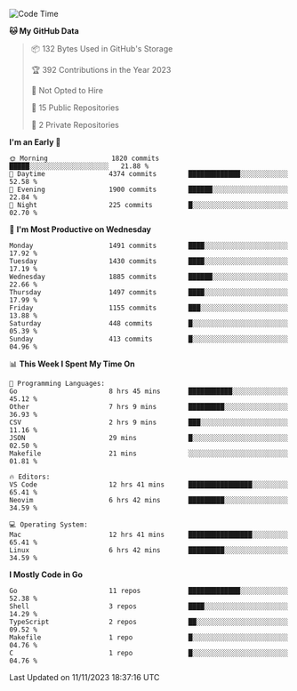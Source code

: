 <!--START_SECTION:waka-->
![Code Time](http://img.shields.io/badge/Code%20Time-210%20hrs%2039%20mins-blue)

**🐱 My GitHub Data** 

> 📦 132 Bytes Used in GitHub's Storage 
 > 
> 🏆 392 Contributions in the Year 2023
 > 
> 🚫 Not Opted to Hire
 > 
> 📜 15 Public Repositories 
 > 
> 🔑 2 Private Repositories 
 > 
**I'm an Early 🐤** 

```text
🌞 Morning                1820 commits        █████░░░░░░░░░░░░░░░░░░░░   21.88 % 
🌆 Daytime                4374 commits        █████████████░░░░░░░░░░░░   52.58 % 
🌃 Evening                1900 commits        ██████░░░░░░░░░░░░░░░░░░░   22.84 % 
🌙 Night                  225 commits         █░░░░░░░░░░░░░░░░░░░░░░░░   02.70 % 
```
📅 **I'm Most Productive on Wednesday** 

```text
Monday                   1491 commits        ████░░░░░░░░░░░░░░░░░░░░░   17.92 % 
Tuesday                  1430 commits        ████░░░░░░░░░░░░░░░░░░░░░   17.19 % 
Wednesday                1885 commits        ██████░░░░░░░░░░░░░░░░░░░   22.66 % 
Thursday                 1497 commits        ████░░░░░░░░░░░░░░░░░░░░░   17.99 % 
Friday                   1155 commits        ███░░░░░░░░░░░░░░░░░░░░░░   13.88 % 
Saturday                 448 commits         █░░░░░░░░░░░░░░░░░░░░░░░░   05.39 % 
Sunday                   413 commits         █░░░░░░░░░░░░░░░░░░░░░░░░   04.96 % 
```


📊 **This Week I Spent My Time On** 

```text
💬 Programming Languages: 
Go                       8 hrs 45 mins       ███████████░░░░░░░░░░░░░░   45.12 % 
Other                    7 hrs 9 mins        █████████░░░░░░░░░░░░░░░░   36.93 % 
CSV                      2 hrs 9 mins        ███░░░░░░░░░░░░░░░░░░░░░░   11.16 % 
JSON                     29 mins             █░░░░░░░░░░░░░░░░░░░░░░░░   02.50 % 
Makefile                 21 mins             ░░░░░░░░░░░░░░░░░░░░░░░░░   01.81 % 

🔥 Editors: 
VS Code                  12 hrs 41 mins      ████████████████░░░░░░░░░   65.41 % 
Neovim                   6 hrs 42 mins       █████████░░░░░░░░░░░░░░░░   34.59 % 

💻 Operating System: 
Mac                      12 hrs 41 mins      ████████████████░░░░░░░░░   65.41 % 
Linux                    6 hrs 42 mins       █████████░░░░░░░░░░░░░░░░   34.59 % 
```

**I Mostly Code in Go** 

```text
Go                       11 repos            █████████████░░░░░░░░░░░░   52.38 % 
Shell                    3 repos             ████░░░░░░░░░░░░░░░░░░░░░   14.29 % 
TypeScript               2 repos             ██░░░░░░░░░░░░░░░░░░░░░░░   09.52 % 
Makefile                 1 repo              █░░░░░░░░░░░░░░░░░░░░░░░░   04.76 % 
C                        1 repo              █░░░░░░░░░░░░░░░░░░░░░░░░   04.76 % 
```




 Last Updated on 11/11/2023 18:37:16 UTC
<!--END_SECTION:waka-->
